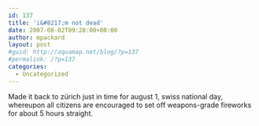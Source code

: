 ```yaml
---
id: 137
title: 'i&#8217;m not dead'
date: 2007-08-02T09:28:00+00:00
author: mpackard
layout: post
#guid: http://aquamap.net/blog/?p=137
#permalink: /?p=137
categories:
  - Uncategorized
---
```

Made it back to zürich just in time for august 1, swiss national day, whereupon all citizens are encouraged to set off weapons-grade fireworks for about 5 hours straight.
